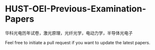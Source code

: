 # HUST-OEI-Previous-Examination-Papers
华科光电历年试卷，激光原理，光纤光学，电动力学，半导体光电子

Feel free to initiate a pull request if you want to update the latest papers.
